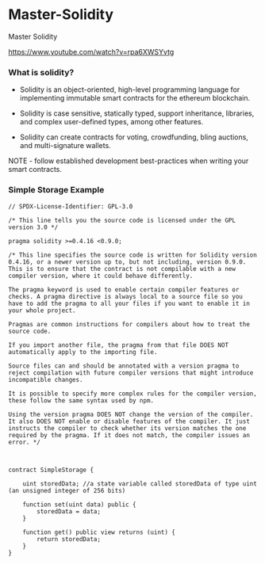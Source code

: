 # Master-Solidity

Master Solidity

https://www.youtube.com/watch?v=rpa6XWSYvtg


### What is solidity?

* Solidity is an object-oriented, high-level programming language for implementing immutable smart contracts for the ethereum blockchain.

* Solidity is case sensitive, statically typed, support inheritance, libraries, and complex user-defined types, among other features.

* Solidity can create contracts for voting, crowdfunding, bling auctions, and multi-signature wallets.

NOTE - follow established development best-practices when writing your smart contracts.

### Simple Storage Example

```solidity
// SPDX-License-Identifier: GPL-3.0

/* This line tells you the source code is licensed under the GPL version 3.0 */

pragma solidity >=0.4.16 <0.9.0;

/* This line specifies the source code is written for Solidity version 0.4.16, or a newer version up to, but not including, version 0.9.0. This is to ensure that the contract is not compilable with a new compiler version, where it could behave differently. 

The pragma keyword is used to enable certain compiler features or checks. A pragma directive is always local to a source file so you have to add the pragma to all your files if you want to enable it in your whole project. 

Pragmas are common instructions for compilers about how to treat the source code.

If you import another file, the pragma from that file DOES NOT automatically apply to the importing file. 

Source files can and should be annotated with a version pragma to reject compilation with future compiler versions that might introduce incompatible changes. 

It is possible to specify more complex rules for the compiler version, these follow the same syntax used by npm.

Using the version pragma DOES NOT change the version of the compiler. It also DOES NOT enable or disable features of the compiler. It just instructs the compiler to check whether its version matches the one required by the pragma. If it does not match, the compiler issues an error. */



contract SimpleStorage {
    
    uint storedData; //a state variable called storedData of type uint (an unsigned integer of 256 bits)

    function set(uint data) public {
        storedData = data;
    }

    function get() public view returns (uint) {
        return storedData;
    }
}
```

